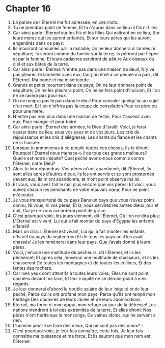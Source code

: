 # Chapter 16

1. La parole de l'Éternel me fut adressée, en ces mots:
2. Tu ne prendras point de femme, Et tu n'auras dans ce lieu ni fils ni filles.
3. Car ainsi parle l'Éternel sur les fils et les filles Qui naîtront en ce lieu, Sur leurs mères qui les auront enfantés, Et sur leurs pères qui les auront engendrés dans ce pays:
4. Ils mourront consumés par la maladie; On ne leur donnera ni larmes ni sépulture; Ils seront comme du fumier sur la terre; Ils périront par l'épée et par la famine; Et leurs cadavres serviront de pâture Aux oiseaux du ciel et aux bêtes de la terre.
5. Car ainsi parle l'Éternel: N'entre pas dans une maison de deuil, N'y va pas pleurer, te lamenter avec eux; Car j'ai retiré à ce peuple ma paix, dit l'Éternel, Ma bonté et ma miséricorde.
6. Grands et petits mourront dans ce pays; On ne leur donnera point de sépulture; On ne les pleurera point, On ne se fera point d'incision, Et l'on ne se rasera pas pour eux.
7. On ne rompra pas le pain dans le deuil Pour consoler quelqu'un au sujet d'un mort, Et l'on n'offrira pas la coupe de consolation Pour un père ou pour une mère.
8. N'entre pas non plus dans une maison de festin, Pour t'asseoir avec eux, Pour manger et pour boire.
9. Car ainsi parle l'Éternel des armées, le Dieu d'Israël: Voici, je ferai cesser dans ce lieu, sous vos yeux et de vos jours, Les cris de réjouissance et les cris d'allégresse, Les chants du fiancé et les chants de la fiancée.
10. Lorsque tu annonceras à ce peuple toutes ces choses, Ils te diront: Pourquoi l'Éternel nous menace-t-il de tous ces grands malheurs? Quelle est notre iniquité? Quel péché avons-nous commis contre l'Éternel, notre Dieu?
11. Alors tu leur répondras: Vos pères m'ont abandonné, dit l'Éternel, Ils sont allés après d'autres dieux, Ils les ont servis et se sont prosternés devant eux; Ils m'ont abandonné, et n'ont point observé ma loi.
12. Et vous, vous avez fait le mal plus encore que vos pères; Et voici, vous suivez chacun les penchants de votre mauvais cœur, Pour ne point m'écouter.
13. Je vous transporterai de ce pays Dans un pays que vous n'avez point connu, Ni vous, ni vos pères; Et là, vous servirez les autres dieux jour et nuit, Car je ne vous accorderai point de grâce.
14. C'est pourquoi voici, les jours viennent, dit l'Éternel, Où l'on ne dira plus: L'Éternel est vivant, Lui qui a fait monter du pays d'Égypte les enfants d'Israël!
15. Mais on dira: L'Éternel est vivant, Lui qui a fait monter les enfants d'Israël du pays du septentrion Et de tous les pays où il les avait chassés! Je les ramènerai dans leur pays, Que j'avais donné à leurs pères.
16. Voici, j'envoie une multitude de pêcheurs, dit l'Éternel, et ils les pêcheront; Et après cela j'enverrai une multitude de chasseurs, et ils les chasseront De toutes les montagnes et de toutes les collines, Et des fentes des rochers.
17. Car mes yeux sont attentifs à toutes leurs voies, Elles ne sont point cachées devant ma face, Et leur iniquité ne se dérobe point à mes regards.
18. Je leur donnerai d'abord le double salaire de leur iniquité et de leur péché, Parce qu'ils ont profané mon pays, Parce qu'ils ont rempli mon héritage Des cadavres de leurs idoles et de leurs abominations.
19. Éternel, ma force et mon appui, mon refuge au jour de la détresse! Les nations viendront à toi des extrémités de la terre, Et elles diront: Nos pères n'ont hérité que le mensonge, De vaines idoles, qui ne servent à rien.
20. L'homme peut-il se faire des dieux, Qui ne sont pas des dieux? -
21. C'est pourquoi voici, je leur fais connaître, cette fois, Je leur fais connaître ma puissance et ma force; Et ils sauront que mon nom est l'Éternel.

